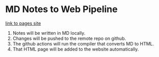 # MD Notes to Web Pipeline

[link to pages site](https://jacobrogers603.github.io/notes_md_to_web_pipeline/)

1. Notes will be written in MD locally.
2. Changes will be pushed to the remote repo on github.
3. The github actions will run the compiler that converts MD to HTML.
4. That HTML page will be added to the website automatically.

